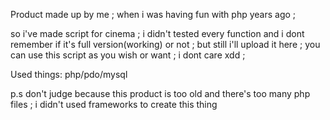 Product made up by me ; when i was having fun with php years ago ; 

so i've made  script for cinema ; i didn't tested every function and i dont remember if it's full version(working) or not ; but still i'll upload it here ;  you can use this script as you wish or want ; i dont care xdd ; 


Used things: php/pdo/mysql


p.s  don't judge because this product is too old and there's too many php files ; i didn't used frameworks to create this thing
